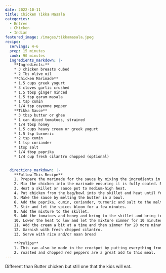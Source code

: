 ```yaml
---
date: 2022-10-11
title: Chicken Tikka Masala
categories:
  - Entree
  - Chicken
  - Indian
featured_image: /images/tikkamasala.jpeg
recipe:
  servings: 4-6
  prep: 15 minutes
  cook: 90 minutes
  ingredients_markdown: |-
    **Ingredients:**
    * 3 chicken breasts cubed
    * 2 Tbs olive oil
    **Chicken Marinade**
    * 1.5 cups greek yogurt
    * 3 cloves garlic crushed
    * 1.5 tbsp ginger minced
    * 1.5 tsp garam masala
    * 1 tsp cumin
    * 1/4 tsp cayenne pepper
    **Tikka Sauce**
    * 3 tbsp butter or ghee
    * 1 can diced tomatoes, strained
    * 1/4 tbsp honey
    * 1.5 cups heavy cream or greek yogurt
    * 1.5 tsp turmeric
    * 2 tsp cumin
    * 1 tsp coriander
    * 1tsp salt
    * 1/4 tbsp paprika
    * 1/4 cup fresh cilantro chopped (optional)

  
  directions_markdown: |-
    **Follow This Recipe**
    1. Prepare the marinade for the sauce by mixing the ingredients in a bowl or a bag.
    2. Mix the chicken into the marinade ensuring it is fully coated. Marinate in the fridge for 1-6 hours. Longer is better
    3. Heat a skillet or sauce pot to medium-high heat.
    4. Put chicken from the bag/bowl into the skillet and heat until fully cooked.
    5. Make the sauce by melting the butter in a bowl. 
    6. Add the paprika, cumin, coriander, turmeric and salt to the melted butter.
    7. Stir and let the spices bloom for a few minutes. 
    8. Add the mixture to the skillet.
    9. Add the tomatoes and honey and bring to the skillet and bring to a boil. 
    10. Lower the heat to low and let the mixture simmer for 10 minutes. 
    11. Add the cream a bit at a time and then simmer for 20 more minutes.
    12. Garnish with fresh chopped cilantro.
    13. Serve with rice and/or naan bread

    **ProTips**
    1. This can also be made in the crockpot by putting everything from #4 on into the pot EXCEPT the cream. Add in 1/2 cup of chicken broth.Heat on low for 5-6 hours or until chicken is soft and cooked through. When cooked, cool a bit by turning off the pot and then add the cream in slowly.
    2. roasted and chopped red peppers are a great add to this meal.
---
```

Different than Butter chicken but still one that the kids will eat.